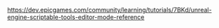 
https://dev.epicgames.com/community/learning/tutorials/7BKd/unreal-engine-scriptable-tools-editor-mode-reference